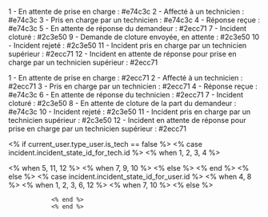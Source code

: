 <!-- Technicien -->

1 - En attente de prise en charge : #e74c3c
2 - Affecté à un technicien : #e74c3c
3 - Pris en charge par un technicien : #e74c3c
4 - Réponse reçue : #e74c3c
5 - En attente de réponse du demandeur : #2ecc71
7 - Incident cloturé : #2c3e50
9 - Demande de cloture envoyée, en attente : #2c3e50
10 - Incident rejeté : #2c3e50
11 - Incident pris en charge par un technicien supérieur : #2ecc71
12 - Incident en attente de réponse pour prise en charge par un technicien supérieur : #2ecc71

<!-- Utilisateur -->
1 - En attente de prise en charge : #2ecc71
2 - Affecté à un technicien : #2ecc71
3 - Pris en charge par un technicien : #2ecc71
4 - Réponse reçue : #e74c3c
6 - En attente de réponse du technicien : #2ecc71
7 - Incident cloturé : #2c3e50
8 - En attente de cloture de la part du demandeur : #e74c3c
10 - Incident rejeté : #2c3e50
11 - Incident pris en charge par un technicien supérieur : #2c3e50
12 - Incident en attente de réponse pour prise en charge par un technicien supérieur : #2ecc71


<% if current_user.type_user.is_tech == false %>
<% case incident.incident_state_id_for_tech.id %>
<% when 1, 2, 3, 4 %>
<tr style=" background: #e74c3c;" data-toggle="modal" data-target="#<%= incident.id %>">
  <% when 5, 11, 12 %>
  <tr style="background: #2ecc71;" data-toggle="modal" data-target="#<%= incident.id %>">
    <% when 7, 9, 10 %>
    <tr style="background: #2c3e50;" data-toggle="modal" data-target="#<%= incident.id %>">
    <% else %>
      <tr style="background: #2c3e50;" data-toggle="modal" data-target="#<%= incident.id %>">
        <% end %>
      <% else %>
        <% case incident.incident_state_id_for_user.id %>
        <% when  4, 8 %>
        <tr style=" background: #e74c3c;" data-toggle="modal" data-target="#<%= incident.id %>">
          <% when 1, 2, 3, 6, 12 %>
          <tr style="background: #2ecc71;" data-toggle="modal" data-target="#<%= incident.id %>">
            <% when 7, 10 %>
            <tr style="background: #2c3e50;" data-toggle="modal" data-target="#<%= incident.id %>">
            <% else %>
              <tr style="background: #2c3e50;" data-toggle="modal" data-target="#<%= incident.id %>">

                <% end %>
                <% end %>
